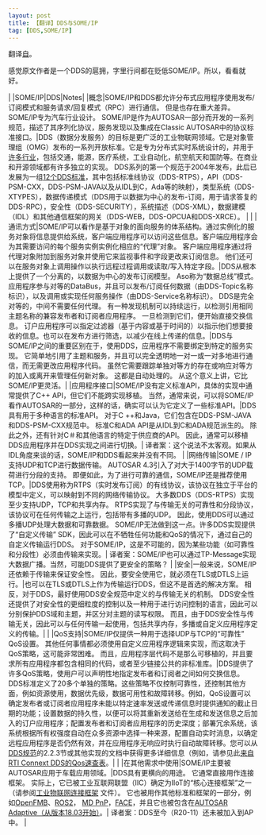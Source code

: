 ```yaml
---
layout: post
title: 【翻译】DDS与SOME/IP
tag: [DDS,SOME/IP]
---
```


翻译[自](https://stackoverflow.com/questions/51182471/whats-the-difference-between-dds-and-some-ip)。

感觉原文作者是一个DDS的扈拥，字里行间都在贬低SOME/IP。所以，看看就好。

<!--break-->

| |SOME/IP|DDS|Notes|
|概念|SOME/IP和DDS都允许分布式应用程序使用发布/订阅模式和服务请求/回复模式（RPC）进行通信。 但是也存在重大差异。 SOME/IP专为汽车行业设计。 SOME/IP是作为AUTOSAR一部分而开发的一系列规范，描述了其序列化协议，服务发现以及集成在Classic AUTOSAR中的协议标准接口。|DDS（数据分发服务）的目标是更广泛的工业物联网领域。它是对象管理组（OMG）发布的一系列开放标准。它是专为分布式实时系统设计的，并用于[许多行业](http://portals.omg.org/dds/who-is-using-dds-2)，包括交通，能源，医疗系统，工业自动化，航空航天和国防等。在商业和开源领域都有许多独立的实现。 DDS系列的第一个规范于2004年发布，此后已发展为一组[12个DDS标准](http://portals.omg.org/dds/omg-dds-standard/)，其中包括标准线协议（DDS-RTPS），API（DDS-PSM-CXX，DDS-PSM-JAVA以及从IDL到C，Ada等的映射），类型系统（DDS-XTYPES），数据传递模式（DDS用于以数据为中心的发布-订阅，用于请求答复的DDS-RPC），安全性（DDS-SECURITY），系统描述（DDS-XML），数据建模（IDL）和其他通信框架的网关（DDS-WEB，DDS-OPCUA和DDS-XRCE）。 | |
|通讯方式|SOME/IP可以看作是基于对象的面向服务的体系结构。通过实例化的服务对象将信息提供给系统，客户端应用程序可以访问这些信息。客户端应用程序会为其需要访问的每个服务实例实例化相应的“代理”对象。 客户端应用程序通过将代理对象附加到服务对象并使用它来监视事件和字段更改来订阅信息。 他们还可以在服务对象上调用操作以执行远程过程调用或读取/写入特定字段。|DDS从根本上提供了一个分离的，以数据为中心的发布订阅模型。 Aso称为“数据总线”模式。 应用程序参与对等的DataBus，并且可以发布/订阅任何数据（由DDS-Topic名称标识），以及调用或实现任何服务操作（由DDS-Service名称标识）。 DDS是完全对等的，中间不需要任何代理。 有一种发现机制可以持续运行，以检测引用相同主题名称的兼容发布者和订阅者应用程序。 一旦检测到它们，便开始直接交换信息。 订户应用程序可以指定过滤器（基于内容或基于时间的）以指示他们想要接收的信息。也可以在发布方进行筛选，以减少在线上传递的信息。|DDS与SOME/IP之间的重要区别在于，使用DDS，应用程序不需要绑定到特定的服务实现。 它简单地引用了主题和服务，并且可以完全透明地一对一或一对多地进行通信，而无需更改应用程序代码。 虽然它需要跟踪单独对等方的存在或响应对等方的加入或离开来管理任何新对象。 这都是自动处理的。 从这个意义上讲，它比SOME/IP更灵活。|
|应用程序接口|SOME/IP没有定义标准API，具体的实现中通常提供了C++ API，但它们不能跨实现移植。 当然，通常来说，可以将SOME/IP看作AUTOSAR的一部分，这样的话，确实可以认为它定义了一些标准API。|DDS具有用于多种语言的标准API。 对于C ++和Java，它们包含在DDS-PSM-JAVA和DDS-PSM-CXX规范中。 标准C和ADA API是从IDL到C和ADA规范派生的。 除此之外，还有针对C＃和其他语言的特定于供应商的API。 因此，通常可以移植DDS应用程序并在DDS实现之间进行切换。| 译者案：这个说法不太客观。如果从IDL角度来谈的话，SOME/IP和DDS看起来并没有不同。 |
|网络传输|SOME / IP支持UDP和TCP进行数据传输。 AUTOSAR 4.3引入了对大于1400字节的UDP载荷进行分段的支持。 即便如此，为了进行可靠的通信，SOME/IP还是推荐使用TCP。|DDS使用称为RTPS（实时发布订阅）的有线协议，该协议在独立于平台的模型中定义，可以映射到不同的网络传输协议。 大多数DDS（DDS-RTPS）实现至少支持UDP，TCP和共享内存。 RTPS实现了与传输无关的可靠性和分段协议，该协议可在任何传输之上运行，包括带有多播的UDP。 因此，使用DDS可以通过多播UDP处理大数据和可靠数据。 SOME/IP无法做到这一点。许多DDS实现提供了“自定义传输” SDK，因此可以在不牺牲任何功能和QoS的情况下，通过自己的自定义传输运行DDS。 对于SOME/IP，这是不可能的，因为某些功能（如可靠性和分段性）必须由传输来实现。| 译者案：SOME/IP也可以通过TP-Message实现大数据广播。当然，可能DDS提供了更安全的策略？ |
|安全|一般来说，SOME/IP还依赖于传输来保证安全性。 因此，要安全使用它，就必须在TLS或DTLS上运行。|也可以在TLS或DTLS上作为传输运行DDS，但这不是首选的解决方案。 相反，对于DDS，最好使用DDS安全规范中定义的与传输无关的机制。 DDS安全性还提供了对安全性的更细粒度的控制以及一种用于进行访问控制的语言，因此可以分别保护DDS域和主题，并区分对主题的读写权限。 而且，由于DDS安全性与传输无关，因此可以与任何传输一起使用，包括共享内存，多播或自定义应用程序定义的传输。| |
|QoS支持|SOME/IP仅提供一种用于选择UDP与TCP的“可靠性” QoS设置。 其他任何事情都必须使用自定义应用程序逻辑来实现，而这取决于QoS策略，这可能非常困难。 而且，应用程序层代码不是那么可移植的，并且要求所有应用程序都包含相同的代码，或者至少链接公共的非标准库。|DDS提供了许多QoS策略，使用户可以声明性地指定发布者和订阅者之间如何交换信息。 DDS标准定义了20多个单独的策略。这些策略不仅控制可靠性，还控制其他方面，例如资源使用，数据优先级，数据可用性和故障转移。例如，QoS设置可以确定发布者或订阅者应用程序未能以特定速率发送或传递信息时提供通知的截止日期的功能；设置数据的持久性，以便可以将其重新发送给在生成和发送信息之后加入的订户应用程序；配置发布者和订阅者应用程序的历史深度；部署冗余系统，该系统根据所有权强度自动在众多资源中选择一种来源，配置自动实时消息，以确定远程应用程序是否仍然有效，并在应用程序无响应时执行自动故障转移。您可以从[DDS规范](https://www.omg.org/spec/DDS/1.4/PDF)的2.2.3节或其他实现的文档中获得更多详细信息（例如，请参见此[来自RTI Connext DDS的Qos速查表](https://community.rti.com/static/documentation/connext-dds/5.3.1/doc/manuals/connext_dds/RTI_ConnextDDS_CoreLibraries_QoS_Reference_Guide.pdf)。| |
|在其他需求中使用|SOME/IP主要被AUTOSAR应用于车载应用领域。|DDS具有更横向的用途。 它通常直接用作连接框架。 实际上，它已被工业互联网联盟（IIC）确定为IIoT的“核心连接框架”之一（请参阅[工业物联网连接框架](https://www.iiconsortium.org/IICF.htm) 文件）。 它也被用作其他标准和框架的一部分，例如[OpenFMB](https://openfmb.github.io/)、[ROS2](https://github.com/ros2/ros2/wiki)， [MD PnP](http://www.mdpnp.org/)，[FACE](https://www.opengroup.us/face/)，并且它也被包含在[AUTOSAR Adaptive（从版本18.03开始）](https://www.autosar.org/standards/adaptive-platform/adaptive-platform-1803/)。| 译者案：DDS至今（R20-11）还未被加入到AP中。 |
